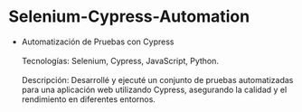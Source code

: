 # Selenium-Cypress-Automation
+ Automatización de Pruebas con Cypress<br><br>Tecnologías: Selenium, Cypress, JavaScript, Python.<br><br>Descripción: Desarrollé y ejecuté un conjunto de pruebas automatizadas para una aplicación web utilizando Cypress, asegurando la calidad y el rendimiento en diferentes entornos.
